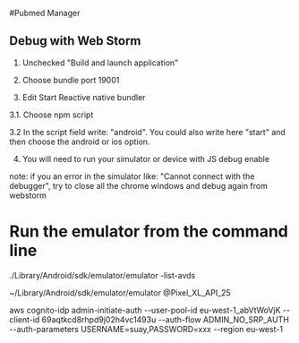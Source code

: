 
#Pubmed Manager

## Debug with Web Storm

1. Unchecked "Build and launch application"

2. Choose bundle port 19001

3. Edit Start Reactive native bundler

3.1. Choose npm script

3.2 In the script field write: "android". You could also write here "start" and then choose the android or ios option.

4. You will need to run your simulator or device with JS debug enable

note: if you an error in the simulator like: "Cannot connect with the debugger", try to close all the chrome windows and debug again from webstorm

# Run the emulator from the command line

./Library/Android/sdk/emulator/emulator -list-avds

~/Library/Android/sdk/emulator/emulator @Pixel_XL_API_25

aws cognito-idp admin-initiate-auth --user-pool-id eu-west-1_abVtWoVjK --client-id 69aqtkcd8rhpd9j02h4vc1493u --auth-flow ADMIN_NO_SRP_AUTH --auth-parameters USERNAME=suay,PASSWORD=xxx --region eu-west-1
